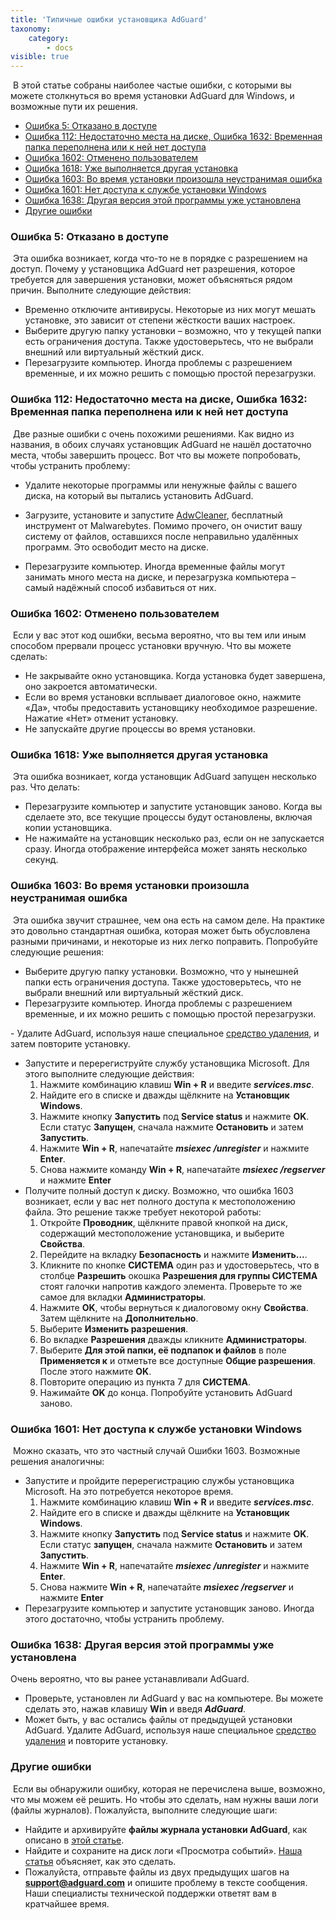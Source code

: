 ```yaml
---
title: 'Типичные ошибки установщика AdGuard'
taxonomy:
    category:
        - docs
visible: true
---
```

​
В этой статье собраны наиболее частые ошибки, с которыми вы можете столкнуться во время установки AdGuard для Windows, и возможные пути их решения.
​
* [Ошибка 5: Отказано в доступе](#error-5)
* [Ошибка 112: Недостаточно места на диске, Ошибка 1632: Временная папка переполнена или к ней нет доступа](#error-112)
* [Ошибка 1602: Отменено пользователем](#error-1602)
* [Ошибка 1618: Уже выполняется другая установка](#error-1618)
* [Ошибка 1603: Во время установки произошла неустранимая ошибка](#error-1603)
* [Ошибка 1601: Нет доступа к службе установки Windows](#error-1601)
* [Ошибка 1638: Другая версия этой программы уже установлена](#error-1638)
* [Другие ошибки](#other)
 
<a id="error-5"></a>
### Ошибка 5: Отказано в доступе
​
Эта ошибка возникает, когда что-то не в порядке с разрешением на доступ. Почему у установщика AdGuard нет разрешения, которое требуется для завершения установки, может объясняться рядом причин. Выполните следующие действия:
​
- Временно отключите антивирусы. Некоторые из них могут мешать установке, это зависит от степени жёсткости ваших настроек.
​
- Выберите другую папку установки – возможно, что у текущей папки есть ограничения доступа. Также удостоверьтесь, что не выбрали внешний или виртуальный жёсткий диск.
​
- Перезагрузите компьютер. Иногда проблемы с разрешением временные, и их можно решить с помощью простой перезагрузки.
​
<a id="error-112"></a>
### Ошибка 112: Недостаточно места на диске, Ошибка 1632: Временная папка переполнена или к ней нет доступа
​
Две разные ошибки с очень похожими решениями. Как видно из названия, в обоих случаях установщик AdGuard не нашёл достаточно места, чтобы завершить процесс. Вот что вы можете попробовать, чтобы устранить проблему:
​
- Удалите некоторые программы или ненужные файлы с вашего диска, на который вы пытались установить AdGuard.
 
- Загрузите, установите и запустите [AdwCleaner](http://www.bleepingcomputer.com/download/adwcleaner/), бесплатный инструмент от Malwarebytes. Помимо прочего, он очистит вашу систему от файлов, оставшихся после неправильно удалённых программ. Это освободит место на диске.
​
- Перезагрузите компьютер. Иногда временные файлы могут занимать много места на диске, и перезагрузка компьютера – самый надёжный способ избавиться от них.
​
<a id="error-1602"></a>
### Ошибка 1602: Отменено пользователем
​
Если у вас этот код ошибки, весьма вероятно, что вы тем или иным способом прервали процесс установки вручную. Что вы можете сделать:
​
- Не закрывайте окно установщика. Когда установка будет завершена, оно закроется автоматически.
​
- Если во время установки всплывает диалоговое окно, нажмите «Да», чтобы предоставить установщику необходимое разрешение. Нажатие «Нет» отменит установку.
​
- Не запускайте другие процессы во время установки.
​
<a id="error-1618"></a>
### Ошибка 1618: Уже выполняется другая установка
​
Эта ошибка возникает, когда установщик AdGuard запущен несколько раз. Что делать:
​
- Перезагрузите компьютер и запустите установщик заново. Когда вы сделаете это, все текущие процессы будут остановлены, включая копии установщика.
​
- Не нажимайте на установщик несколько раз, если он не запускается сразу. Иногда отображение интерфейса может занять несколько секунд.
​
<a id="error-1603"></a>
### Ошибка 1603: Во время установки произошла неустранимая ошибка
​
Эта ошибка звучит страшнее, чем она есть на самом деле. На практике это довольно стандартная ошибка, которая может быть обусловлена разными причинами, и некоторые из них легко поправить. Попробуйте следующие решения:
​
- Выберите другую папку установки. Возможно, что у нынешней папки есть ограничения доступа. Также удостоверьтесь, что не выбрали внешний или виртуальный жёсткий диск.
​
- Перезагрузите компьютер. Иногда проблемы с разрешением временные, и их можно решить с помощью простой перезагрузки.

​- Удалите AdGuard, используя наше специальное [средство удаления](https://kb.adguard.com/ru/windows/installation#%D0%BF%D1%80%D0%BE%D0%B4%D0%B2%D0%B8%D0%BD%D1%83%D1%82%D0%BE%D0%B5-%D1%83%D0%B4%D0%B0%D0%BB%D0%B5%D0%BD%D0%B8%D0%B5), и затем повторите установку.
​
- Запустите и перерегиструйте службу установщика Microsoft. Для этого выполните следующие действия:
​
   1) Нажмите комбинацию клавиш **Win + R** и введите ***services.msc***.
   2) Найдите его в списке и дважды щёлкните на **Установщик Windows**.
   3) Нажмите кнопку **Запустить** под **Service status** и нажмите **OK**. Если статус **Запущен**, сначала нажмите **Остановить** и затем **Запустить**.
   4) Нажмите **Win + R**, напечатайте ***msiexec /unregister*** и нажмите **Enter**.
   5) Снова нажмите команду **Win + R**, напечатайте ***msiexec /regserver*** и нажмите **Enter**
​
- Получите полный доступ к диску. Возможно, что ошибка 1603 возникает, если у вас нет полного доступа к местоположению файла. Это решение также требует некоторой работы:
​
   1) Откройте **Проводник**, щёлкните правой кнопкой на диск, содержащий местоположение установщика, и выберите **Свойства**.
   2) Перейдите на вкладку **Безопасность** и нажмите **Изменить...**.
   3) Кликните по кнопке **СИСТЕМА** один раз и удостоверьтесь, что в столбце **Разрешить** окошка **Разрешения для группы СИСТЕМА** стоят галочки напротив каждого элемента. Проверьте то же самое для вкладки **Администраторы**.
   4) Нажмите **OK**, чтобы вернуться к диалоговому окну **Свойства**. Затем щёлкните на **Дополнительно**.
   5) Выберите **Изменить разрешения**.
   6) Во вкладке **Разрешения** дважды кликните **Администраторы**.
   7) Выберите **Для этой папки, её подпапок и файлов** в поле **Применяется к** и отметьте все доступные **Общие разрешения**. После этого нажмите **OK**.
   8) Повторите операцию из пункта 7 для **СИСТЕМА**.
   9) Нажимайте **OK** до конца. Попробуйте установить AdGuard заново.
​
<a id="error-1601"></a>
### Ошибка 1601: Нет доступа к службе установки Windows
​
Можно сказать, что это частный случай Ошибки 1603. Возможные решения аналогичны:
​
- Запустите и пройдите перерегистрацию службы установщика Microsoft. На это потребуется некоторое время.
​
   1) Нажмите комбинацию клавиш **Win + R** и введите ***services.msc***.
   2) Найдите его в списке и дважды щёлкните на **Установщик Windows**.
   3) Нажмите кнопку **Запустить** под **Service status** и нажмите **OK**. Если статус **запущен**, сначала нажмите **Остановить** и затем **Запустить**.
   4) Нажмите **Win + R**, напечатайте ***msiexec /unregister*** и нажмите **Enter**.
   5) Снова нажмите **Win + R**, напечатайте ***msiexec /regserver*** и нажмите **Enter**
​
- Перезагрузите компьютер и запустите установщик заново. Иногда этого достаточно, чтобы устранить проблему.
​
<a id="error-1638"></a>
### Ошибка 1638: Другая версия этой программы уже установлена
 
Очень вероятно, что вы ранее устанавливали AdGuard.
​
- Проверьте, установлен ли AdGuard у вас на компьютере. Вы можете сделать это, нажав клавишу **Win** и введя ***AdGuard***.
​
- Может быть, у вас остались файлы от предыдущей установки AdGuard. Удалите AdGuard, используя наше специальное [средство удаления](https://kb.adguard.com/ru/windows/installation#%D1%83%D0%B4%D0%B0%D0%BB%D0%B5%D0%BD%D0%B8%D0%B5-%D0%B8-%D0%BF%D0%B5%D1%80%D0%B5%D1%83%D1%81%D1%82%D0%B0%D0%BD%D0%BE%D0%B2%D0%BA%D0%B0-adguard) и повторите установку.
​
<a id="other"></a>
### Другие ошибки
​
Если вы обнаружили ошибку, которая не перечислена выше, возможно, что мы можем её решить. Но чтобы это сделать, нам нужны ваши логи (файлы журналов). Пожалуйста, выполните следующие шаги:
​
- Найдите и архивируйте **файлы журнала установки AdGuard**, как описано в [этой статье](https://kb.adguard.com/ru/windows/solving-problems/installation-logs).
- Найдите и сохраните на диск логи «Просмотра событий». [Наша статья](https://kb.adguard.com/ru/windows/solving-problems/system-logs) объясняет, как это сделать.
- Пожалуйста, отправьте файлы из двух предыдущих шагов на **[support@adguard.com](mailto:support@adguard.com)** и опишите проблему в тексте сообщения. Наши специалисты технической поддержки ответят вам в кратчайшее время.